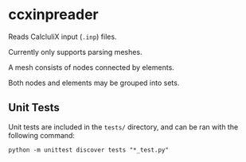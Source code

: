# ccxinpreader
Reads CalcluliX input (`.inp`) files.

Currently only supports parsing meshes.

A mesh consists of nodes connected by elements.

Both nodes and elements may be grouped into sets.

## Unit Tests
Unit tests are included in the `tests/` directory, and can be ran with the following command:

    python -m unittest discover tests "*_test.py"

